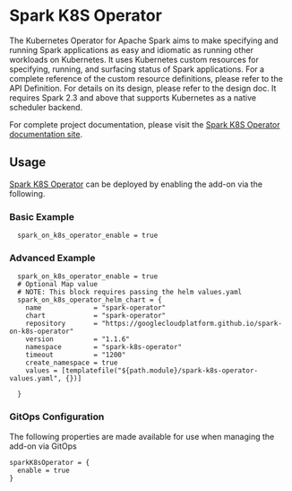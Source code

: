 # Spark K8S Operator
The Kubernetes Operator for Apache Spark aims to make specifying and running Spark applications as easy and idiomatic as running other workloads on Kubernetes. It uses Kubernetes custom resources for specifying, running, and surfacing status of Spark applications. For a complete reference of the custom resource definitions, please refer to the API Definition. For details on its design, please refer to the design doc. It requires Spark 2.3 and above that supports Kubernetes as a native scheduler backend.

For complete project documentation, please visit the [Spark K8S Operator documentation site](https://github.com/GoogleCloudPlatform/spark-on-k8s-operator).

## Usage

[Spark K8S Operator](kubernetes-addons/spark-k8s-operator/README.md) can be deployed by enabling the add-on via the following.

### Basic Example

```hcl
  spark_on_k8s_operator_enable = true
```

### Advanced Example
```hcl
  spark_on_k8s_operator_enable = true
  # Optional Map value
  # NOTE: This block requires passing the helm values.yaml
  spark_on_k8s_operator_helm_chart = {
    name             = "spark-operator"
    chart            = "spark-operator"
    repository       = "https://googlecloudplatform.github.io/spark-on-k8s-operator"
    version          = "1.1.6"
    namespace        = "spark-k8s-operator"
    timeout          = "1200"
    create_namespace = true
    values = [templatefile("${path.module}/spark-k8s-operator-values.yaml", {})]

  }
```

### GitOps Configuration

The following properties are made available for use when managing the add-on via GitOps

```
sparkK8sOperator = {
  enable = true
}
```
